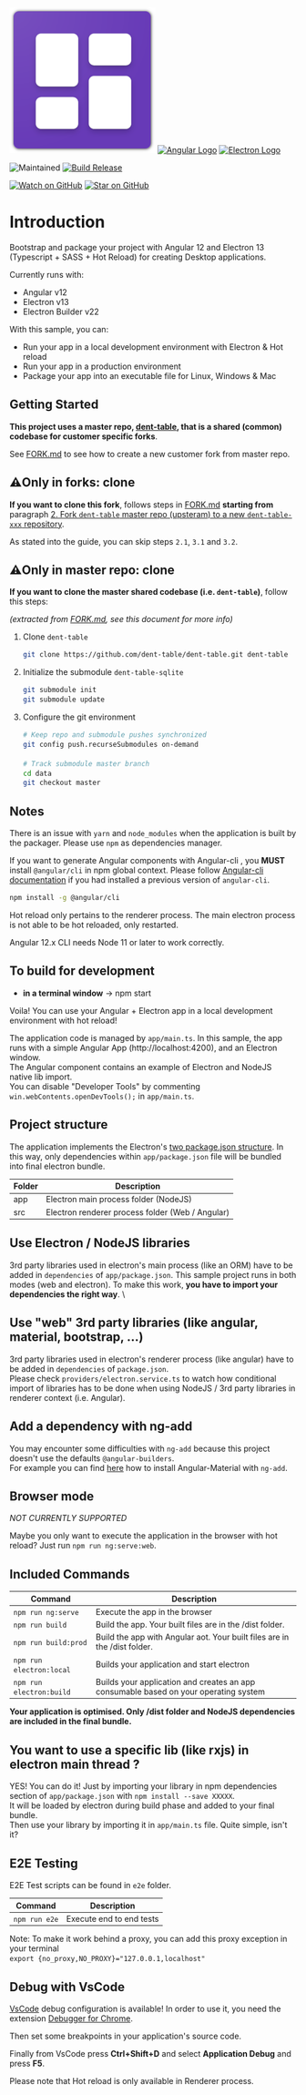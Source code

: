 ![MyOdPlan Logo][app-logo] [![Angular Logo](https://www.vectorlogo.zone/logos/angular/angular-icon.svg)](https://angular.io/) [![Electron Logo](https://www.vectorlogo.zone/logos/electronjs/electronjs-icon.svg)](https://electronjs.org/)


![Maintained][maintained-badge]
[![Build Release][build-badge]][build]

[![Watch on GitHub][github-watch-badge]][github-watch]
[![Star on GitHub][github-star-badge]][github-star]

# Introduction

Bootstrap and package your project with Angular 12 and Electron 13 (Typescript + SASS + Hot Reload) for creating Desktop applications.

Currently runs with:

- Angular v12
- Electron v13
- Electron Builder v22

With this sample, you can:

- Run your app in a local development environment with Electron & Hot reload
- Run your app in a production environment
- Package your app into an executable file for Linux, Windows & Mac

## Getting Started
**This project uses a master repo, [dent-table](https://github.com/dent-table/dent-table), that is a shared (common) codebase for customer specific forks**. 

See [FORK.md](HOW_TO_FORK.md) to see how to create a new customer fork from master repo.

## ⚠️Only in forks: clone
**If you want to clone this fork**, follows steps in [FORK.md](HOW_TO_FORK.md) **starting from** paragraph [2. Fork `dent-table` master repo (upsteram) to a new `dent-table-xxx` repository](HOW_TO_FORK.md#2-fork-dent-table-to-a-new-dent-table-xxx-repository).

As stated into the guide, you can skip steps `2.1`, `3.1` and `3.2`.

## ⚠️Only in master repo: clone
**If you want to clone the master shared codebase (i.e. `dent-table`)**, follow this steps:

_(extracted from [FORK.md](HOW_TO_FORK.md), see this document for more info)_

1. Clone `dent-table`

    ```bash
    git clone https://github.com/dent-table/dent-table.git dent-table
    ```

2. Initialize the submodule `dent-table-sqlite`

    ```bash
    git submodule init
    git submodule update
    ```

5. Configure the git environment
 
   ```bash
   # Keep repo and submodule pushes synchronized
   git config push.recurseSubmodules on-demand
   
   # Track submodule master branch
   cd data
   git checkout master
    ```

## Notes
There is an issue with `yarn` and `node_modules` when the application is built by the packager. Please use `npm` as dependencies manager.

If you want to generate Angular components with Angular-cli , you **MUST** install `@angular/cli` in npm global context.
Please follow [Angular-cli documentation](https://github.com/angular/angular-cli) if you had installed a previous version of `angular-cli`.

``` bash
npm install -g @angular/cli
```

Hot reload only pertains to the renderer process. The main electron process is not able to be hot reloaded, only restarted.

Angular 12.x CLI needs Node 11 or later to work correctly.

## To build for development

- **in a terminal window** -> npm start

Voila! You can use your Angular + Electron app in a local development environment with hot reload!

The application code is managed by `app/main.ts`. In this sample, the app runs with a simple Angular App (http://localhost:4200), and an Electron window. \
The Angular component contains an example of Electron and NodeJS native lib import. \
You can disable "Developer Tools" by commenting `win.webContents.openDevTools();` in `app/main.ts`.

## Project structure
The application implements the Electron's [two package.json structure](https://www.electron.build/tutorials/two-package-structure). 
In this way, only dependencies within `app/package.json` file will be bundled into final electron bundle. 

|Folder|Description|
| ---- | ---- |
| app | Electron main process folder (NodeJS) |
| src | Electron renderer process folder (Web / Angular) |

## Use Electron / NodeJS libraries

3rd party libraries used in electron's main process (like an ORM) have to be added in `dependencies` of `app/package.json`.
This sample project runs in both modes (web and electron). To make this work, **you have to import your dependencies the right way**. \

## Use "web" 3rd party libraries (like angular, material, bootstrap, ...)

3rd party libraries used in electron's renderer process (like angular) have to be added in `dependencies` of `package.json`. \
Please check `providers/electron.service.ts` to watch how conditional import of libraries has to be done when using NodeJS / 3rd party libraries in renderer context (i.e. Angular).

## Add a dependency with ng-add

You may encounter some difficulties with `ng-add` because this project doesn't use the defaults `@angular-builders`. \
For example you can find [here](HOW_TO.md) how to install Angular-Material with `ng-add`.

## Browser mode
_NOT CURRENTLY SUPPORTED_

Maybe you only want to execute the application in the browser with hot reload? Just run `npm run ng:serve:web`.

## Included Commands

|Command|Description|
| ---- | ---- |
|`npm run ng:serve`| Execute the app in the browser |
|`npm run build`| Build the app. Your built files are in the /dist folder. |
|`npm run build:prod`| Build the app with Angular aot. Your built files are in the /dist folder. |
|`npm run electron:local`| Builds your application and start electron
|`npm run electron:build`| Builds your application and creates an app consumable based on your operating system |

**Your application is optimised. Only /dist folder and NodeJS dependencies are included in the final bundle.**

## You want to use a specific lib (like rxjs) in electron main thread ?

YES! You can do it! Just by importing your library in npm dependencies section of `app/package.json` with `npm install --save XXXXX`. \
It will be loaded by electron during build phase and added to your final bundle. \
Then use your library by importing it in `app/main.ts` file. Quite simple, isn't it?

## E2E Testing

E2E Test scripts can be found in `e2e` folder.

|Command|Description|
| ---- | ---- |
|`npm run e2e`| Execute end to end tests |

Note: To make it work behind a proxy, you can add this proxy exception in your terminal  
`export {no_proxy,NO_PROXY}="127.0.0.1,localhost"`

## Debug with VsCode

[VsCode](https://code.visualstudio.com/) debug configuration is available! In order to use it, you need the extension [Debugger for Chrome](https://marketplace.visualstudio.com/items?itemName=msjsdiag.debugger-for-chrome).

Then set some breakpoints in your application's source code.

Finally from VsCode press **Ctrl+Shift+D** and select **Application Debug** and press **F5**.

Please note that Hot reload is only available in Renderer process.

[maintained-badge]: https://img.shields.io/badge/maintained-yes-brightgreen
[license-badge]: https://img.shields.io/badge/license-MIT-blue.svg

[comment]: <> (TODO fork: update link referring to dent-table)
[app-logo]: https://github.com/dent-table/dent-table/blob/master/src/assets/icons/favicon.png
[license]: https://github.com/dent-table/dent-table/blob/master/LICENSE.md

[build]: https://github.com/dent-table/dent-table-xxx/actions/workflows/build_release.yml
[build-badge]: https://github.com/dent-table/dent-table-xxx/actions/workflows/build_release.yml/badge.svg?branch=v1.0.0-beta.13

[github-watch-badge]: https://img.shields.io/github/watchers/dent-table/dent-table.svg?style=social
[github-watch]: https://github.com/dent-table/dent-table/watchers
[github-star-badge]: https://img.shields.io/github/stars/dent-table/dent-table.svg?style=social
[github-star]: https://github.com/dent-table/dent-table/stargazers
